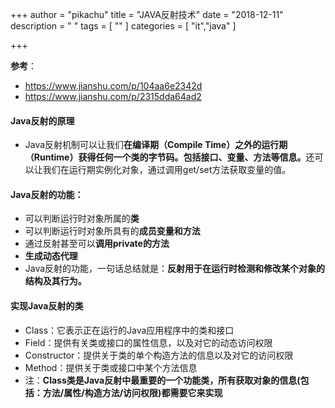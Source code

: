 +++
author = "pikachu"
title = "JAVA反射技术"
date = "2018-12-11"
description = " "
tags = [
    ""
]
categories = [
    "it","java"
]

+++



**参考**：
- https://www.jianshu.com/p/104aa6e2342d
- https://www.jianshu.com/p/2315dda64ad2

#### Java反射的原理
- Java反射机制可以让我们<b>在编译期（Compile Time）之外的运行期（Runtime）获得任何一个类的字节码。包括接口、变量、方法等信息。</b>还可以让我们在运行期实例化对象，通过调用get/set方法获取变量的值。


#### Java反射的功能：

- 可以判断运行时对象所属的**类**
- 可以判断运行时对象所具有的**成员变量和方法**
- 通过反射甚至可以**调用private的方法**
- **生成动态代理**
- Java反射的功能，一句话总结就是：**反射用于在运行时检测和修改某个对象的结构及其行为。**
&nbsp;

#### 实现Java反射的类

- Class：它表示正在运行的Java应用程序中的类和接口
- Field：提供有关类或接口的属性信息，以及对它的动态访问权限
- Constructor：提供关于类的单个构造方法的信息以及对它的访问权限
- Method：提供关于类或接口中某个方法信息
- 注：**Class类是Java反射中最重要的一个功能类，所有获取对象的信息(包括：方法/属性/构造方法/访问权限)都需要它来实现**

&nbsp;
